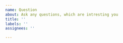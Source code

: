 ```yaml
---
name: Question
about: Ask any questions, which are intresting you
title: ''
labels: ''
assignees: ''

---
```



